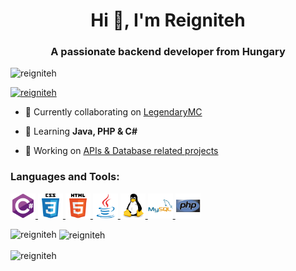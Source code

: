 <h1 align="center">Hi 👋, I'm Reigniteh</h1>
<h3 align="center">A passionate backend developer from Hungary</h3>

<p align="left"> <img src="https://komarev.com/ghpvc/?username=reigniteh&label=Profile%20views&color=0e75b6&style=flat" alt="reigniteh" /> </p>

<p align="left"> <a href="https://github.com/ryo-ma/github-profile-trophy"><img src="https://github-profile-trophy.vercel.app/?username=reigniteh" alt="reigniteh" /></a> </p>

- 🔗 Currently collaborating on [LegendaryMC](http://legendary.hu)

- 🌱 Learning **Java, PHP & C#**

- 👯 Working on [APIs & Database related projects](http://reigniteh.club)


<h3 align="left">Languages and Tools:</h3>
<p align="left"> <a href="https://www.w3schools.com/cs/" target="_blank"> <img src="https://raw.githubusercontent.com/devicons/devicon/master/icons/csharp/csharp-original.svg" alt="csharp" width="40" height="40"/> </a> <a href="https://www.w3schools.com/css/" target="_blank"> <img src="https://raw.githubusercontent.com/devicons/devicon/master/icons/css3/css3-original-wordmark.svg" alt="css3" width="40" height="40"/> </a> <a href="https://www.w3.org/html/" target="_blank"> <img src="https://raw.githubusercontent.com/devicons/devicon/master/icons/html5/html5-original-wordmark.svg" alt="html5" width="40" height="40"/> </a> <a href="https://www.java.com" target="_blank"> <img src="https://raw.githubusercontent.com/devicons/devicon/master/icons/java/java-original.svg" alt="java" width="40" height="40"/> </a> <a href="https://www.linux.org/" target="_blank"> <img src="https://raw.githubusercontent.com/devicons/devicon/master/icons/linux/linux-original.svg" alt="linux" width="40" height="40"/> </a> <a href="https://www.mysql.com/" target="_blank"> <img src="https://raw.githubusercontent.com/devicons/devicon/master/icons/mysql/mysql-original-wordmark.svg" alt="mysql" width="40" height="40"/> </a> <a href="https://www.php.net" target="_blank"> <img src="https://raw.githubusercontent.com/devicons/devicon/master/icons/php/php-original.svg" alt="php" width="40" height="40"/> </a> </p>

<p><img align="left" src="https://github-readme-stats.vercel.app/api/top-langs?username=reigniteh&show_icons=true&locale=en&layout=compact" alt="reigniteh" /></p>

<p>&nbsp;<img align="center" src="https://github-readme-stats.vercel.app/api?username=reigniteh&show_icons=true&locale=en" alt="reigniteh" /></p>

<p><img align="center" src="https://github-readme-streak-stats.herokuapp.com/?user=reigniteh&" alt="reigniteh" /></p>
